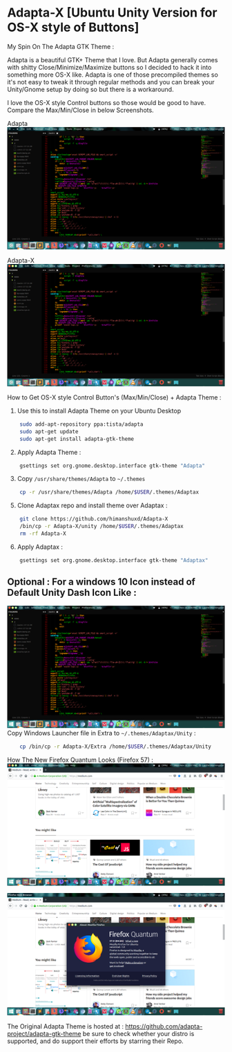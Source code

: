 # Adapta-X [Ubuntu Unity Version for OS-X style of Buttons]
My Spin On The Adapta GTK Theme :

Adapta is a beautiful GTK+ Theme that I love. But Adapta generally comes with shitty Close/Minimize/Maximize buttons so I decided to hack it into something more OS-X like. Adapta is one of those precompiled themes so it's not easy to tweak it through regular methods and you can break your Unity/Gnome setup by doing so but there is a workaround.

I love the OS-X style Control buttons so those would be good to have. Compare the Max/Min/Close in below Screenshots.

Adapta
![Alt text](https://raw.githubusercontent.com/himanshuxd/Adapta-X/master/Screenshot%20from%202017-11-20%2016-06-30.png "Adapta GTK+")

Adapta-X
![Alt text](https://raw.githubusercontent.com/himanshuxd/Adapta-X/master/Screenshot%20from%202017-11-20%2016-05-44.png "Adapta-X")



How to Get OS-X style Control Button's (Max/Min/Close) + Adapta Theme :

1) Use this to install Adapta Theme on your Ubuntu Desktop
```Bash
    sudo add-apt-repository ppa:tista/adapta
    sudo apt-get update
    sudo apt-get install adapta-gtk-theme
```

2) Apply Adapta Theme :

```Bash
    gsettings set org.gnome.desktop.interface gtk-theme "Adapta"
```

3) Copy `/usr/share/themes/Adapta` to `~/.themes`

```Bash
    cp -r /usr/share/themes/Adapta /home/$USER/.themes/Adaptax
```
5) Clone Adaptax repo and install theme over Adaptax :

```Bash
    git clone https://github.com/himanshuxd/Adapta-X
    /bin/cp -r Adapta-X/unity /home/$USER/.themes/Adaptax
    rm -rf Adapta-X
```

6) Apply Adaptax :

```Bash
    gsettings set org.gnome.desktop.interface gtk-theme "Adaptax"
```

## Optional : For a windows 10 Icon instead of Default Unity Dash Icon Like :
![Alt text](https://raw.githubusercontent.com/himanshuxd/Adapta-X/master/Screenshot%20from%202017-11-20%2016-06-48.png "Unity Dash Changed")
Copy Windows Launcher file in Extra to `~/.themes/Adaptax/Unity` :

```Bash
    cp /bin/cp -r Adapta-X/Extra /home/$USER/.themes/Adaptax/Unity
```

How The New Firefox Quantum Looks (Firefox 57) :
![Alt text](https://raw.githubusercontent.com/himanshuxd/Adapta-X/master/Screenshot%20from%202017-11-20%2016-07-53.png "Fox")

![Alt text](https://raw.githubusercontent.com/himanshuxd/Adapta-X/master/Screenshot%20from%202017-11-20%2016-08-02.png "About")



The Original Adapta Theme is hosted at : https://github.com/adapta-project/adapta-gtk-theme be sure to check whether your distro is supported, and do support their efforts by starring their Repo.

